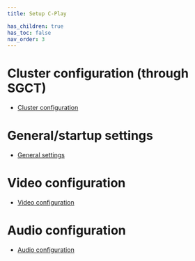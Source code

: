 ```yaml
---
title: Setup C-Play

has_children: true
has_toc: false
nav_order: 3
---
```


# Cluster configuration (through SGCT)
 - [Cluster configuration](guides/setup/sgct)

# General/startup settings
 - [General settings](guides/setup/settings)

# Video configuration
 - [Video configuration](guides/setup/video)

# Audio configuration
 - [Audio configuration](guides/setup/audio)